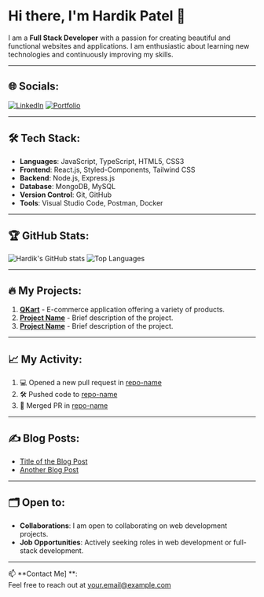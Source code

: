 # Hi there, I'm Hardik Patel 👋

I am a **Full Stack Developer** with a passion for creating beautiful and functional websites and applications. I am enthusiastic about learning new technologies and continuously improving my skills.

---

## 🌐 Socials:
[![LinkedIn](https://img.shields.io/badge/LinkedIn-%230077B5.svg?style=for-the-badge&logo=linkedin&logoColor=white)](https://www.linkedin.com/in/harrrdik18/)
[![Portfolio](https://img.shields.io/badge/Portfolio-%23000000.svg?style=for-the-badge&logo=portfolio&logoColor=white)]([https://www.crio.do/learn/portfolio/patelhardik999666])

---

## 🛠️ Tech Stack:
- **Languages**: JavaScript, TypeScript, HTML5, CSS3
- **Frontend**: React.js, Styled-Components, Tailwind CSS
- **Backend**: Node.js, Express.js
- **Database**: MongoDB, MySQL
- **Version Control**: Git, GitHub
- **Tools**: Visual Studio Code, Postman, Docker

---

## 🏆 GitHub Stats:
![Hardik's GitHub stats](https://github-readme-stats.vercel.app/api?username=yourusername&show_icons=true&theme=radical)
![Top Languages](https://github-readme-stats.vercel.app/api/top-langs/?username=yourusername&layout=compact&theme=radical)

---

## 🔥 My Projects:
1. **[QKart](https://patelhardik999666-me-qkart-frontend-v2.vercel.app/)** - E-commerce application offering a variety of products.
2. **[Project Name](https://github.com/yourusername/projectname)** - Brief description of the project.
3. **[Project Name](https://github.com/yourusername/projectname)** - Brief description of the project.

---

## 📈 My Activity:
<!--START_SECTION:activity-->
1. 💻 Opened a new pull request in [repo-name](https://github.com/repo-link)
2. 🛠 Pushed code to [repo-name](https://github.com/repo-link)
3. 🎉 Merged PR in [repo-name](https://github.com/repo-link)
<!--END_SECTION:activity-->

---

## ✍️ Blog Posts:
- [Title of the Blog Post](https://yourblog.com)
- [Another Blog Post](https://yourblog.com)

---

## 🗂️ Open to:
- **Collaborations**: I am open to collaborating on web development projects.
- **Job Opportunities**: Actively seeking roles in web development or full-stack development.

---

📫 **Contact Me]
**:  
Feel free to reach out at [your.email@example.com](mailto:your.email@example.com)
